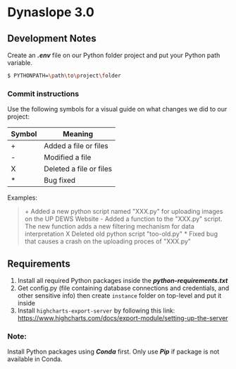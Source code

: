 # Dynaslope 3.0

## Development Notes

Create an ***.env*** file on our Python folder project and put your Python path variable.

```sh
$ PYTHONPATH=\path\to\project\folder
```

### Commit instructions

Use the following symbols for a visual guide on what changes we did to our project:

| Symbol | Meaning |
| ------ | ------ |
| + | Added a file or files |
| - | Modified a file |
| X | Deleted a file or files |
| * | Bug fixed |

Examples:
> \+ Added a new python script named "XXX.py" for uploading images on the UP DEWS Website
> \- Added a function to the "XXX.py" script. The new function adds a new filtering mechanism for data interpretation
> X Deleted old python script "too-old.py"
> \* Fixed bug that causes a crash on the uploading proces of "XXX.py"

## Requirements
1. Install all required Python packages inside the ***python-requirements.txt***
2. Get config.py (file containing database connections and credentials, and other sensitive info) then create ```instance``` folder on top-level and put it inside
3. Install ```highcharts-export-server``` by following this link: https://www.highcharts.com/docs/export-module/setting-up-the-server

### Note: 
Install Python packages using ***Conda*** first. Only use ***Pip*** if package is not available in Conda.
